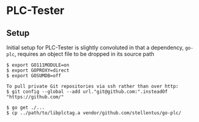 # PLC-Tester

## Setup

Initial setup for PLC-Tester is slightly convoluted in that a dependency,
`go-plc`, requires an object file to be dropped in its source path

```
$ export GO111MODULE=on
$ export GOPROXY=direct
$ export GOSUMDB=off

To pull private Git repositories via ssh rather than over http:
$ git config --global --add url."git@github.com:".insteadOf "https://github.com/"
```

```
$ go get ./...
$ cp ../path/to/libplctag.a vendor/github.com/stellentus/go-plc/
